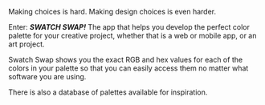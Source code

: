 Making choices is hard. Making design choices is even harder.

Enter: ***SWATCH SWAP!***
    The app that helps you develop the perfect color palette for your creative project, whether that is a web or mobile app, or an art project.

Swatch Swap shows you the exact RGB and hex values for each of the colors in your palette so that you can easily access them no matter what software you are using.

There is also a database of palettes available for inspiration.